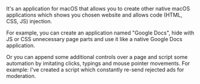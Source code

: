 It's an application for macOS that allows you to create other native macOS applications which shows you chosen website and allows code (HTML, CSS, JS) injection.

For example, you can create an application named "Google Docs", hide with JS or CSS unnecessary page parts and use it like a native Google Docs application.  

Or you can append some additional controls over a page and script some automation by imitating clicks, typings and mouse pointer movements.
For example: I've created a script which constantly re-send rejected ads for moderation.
